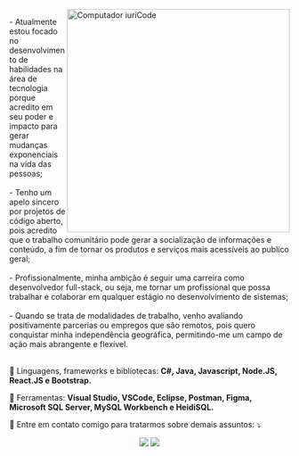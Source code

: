 <img src="https://raw.githubusercontent.com/MicaelliMedeiros/micaellimedeiros/master/image/computer-illustration.png" min-width="400px" max-width="400px" width="400px" align="right" alt="Computador iuriCode">

<p align="left"> 
- Atualmente estou focado no desenvolvimento de habilidades na área de tecnologia porque acredito em seu poder e impacto para gerar mudanças exponenciais na vida das pessoas;<br><br>
- Tenho um apelo sincero por projetos de código aberto, pois acredito que o trabalho comunitário pode gerar a socialização de informações e conteúdo, a fim de tornar os produtos e serviços mais acessíveis ao publico geral;<br><br>
- Profissionalmente, minha ambição é seguir uma carreira como desenvolvedor full-stack, ou seja, me tornar um profissional que possa trabalhar e colaborar em qualquer estágio no desenvolvimento de sistemas;<br><br>
- Quando se trata de modalidades de trabalho, venho avaliando positivamente parcerias ou empregos que são remotos, pois quero conquistar minha independência geográfica, permitindo-me um campo de ação mais abrangente e flexível.<br><br></p>

<p align="left">
  🦄 Linguagens, frameworks e bibliotecas: <strong>C#, Java, Javascript, Node.JS, React.JS e Bootstrap.</strong>
</p>

<p align="left">
  💼 Ferramentas: <strong>Visual Studio, VSCode, Eclipse, Postman, Figma, Microsoft SQL Server, MySQL Workbench e HeidiSQL.</strong>
</p>

<p align="left">
  💌 Entre em contato comigo para tratarmos sobre demais assuntos: ⤵️
</p>

<p align="center">
  <a href="diegocostaxp@gmail.com" alt="Gmail">
  <img src="https://img.shields.io/badge/-Gmail-FF0000?style=flat-square&labelColor=FF0000&logo=gmail&logoColor=white&link=diegocostaxp@gmail.com"></a>

  <a href="https://www.linkedin.com/in/diegodealmeidacosta" alt="Linkedin">
  <img src="https://img.shields.io/badge/-Linkedin-0e76a8?style=flat-square&logo=Linkedin&logoColor=white&link=https://www.linkedin.com/in/diegodealmeidacosta" /></a>
</p>

